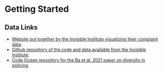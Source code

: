 # Getting Started

## Data Links

* [Website put together by the Invisible Institute visualizing their complaint data](https://cpdp.co/).
* [Github repository of the code and data available from the Invisible Institute](https://github.com/invinst/chicago-police-data/tree/master/data/unified_data).
* [Code Ocean repository for the Ba et al. 2021 paper on diversity in policing](https://codeocean.com/capsule/8907164/tree/v1).